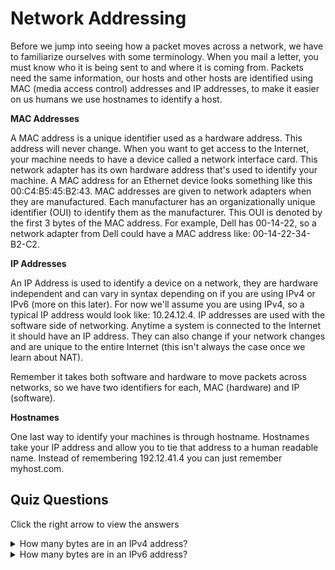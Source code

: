 # Network Addressing

Before we jump into seeing how a packet moves across a network, we have to familiarize ourselves with some terminology. When you mail a letter, you must know who it is being sent to and where it is coming from. Packets need the same information, our hosts and other hosts are identified using MAC (media access control) addresses and IP addresses, to make it easier on us humans we use hostnames to identify a host.

<b>MAC Addresses</b>

A MAC address is a unique identifier used as a hardware address. This address will never change. When you want to get access to the Internet, your machine needs to have a device called a network interface card. This network adapter has its own hardware address that's used to identify your machine. A MAC address for an Ethernet device looks something like this 00:C4:B5:45:B2:43. MAC addresses are given to network adapters when they are manufactured. Each manufacturer has an organizationally unique identifier (OUI) to identify them as the manufacturer. This OUI is denoted by the first 3 bytes of the MAC address. For example, Dell has 00-14-22, so a network adapter from Dell could have a MAC address like: 00-14-22-34-B2-C2. 

<b>IP Addresses</b>

An IP Address is used to identify a device on a network, they are hardware independent and can vary in syntax depending on if you are using IPv4 or IPv6 (more on this later). For now we'll assume you are using IPv4, so a typical IP address would look like: 10.24.12.4. IP addresses are used with the software side of networking. Anytime a system is connected to the Internet it should have an IP address. They can also change if your network changes and are unique to the entire Internet (this isn't always the case once we learn about NAT). 

Remember it takes both software and hardware to move packets across networks, so we have two identifiers for each, MAC (hardware) and IP (software).

<b>Hostnames</b>

One last way to identify your machines is through hostname. Hostnames take your IP address and allow you to tie that address to a human readable name. Instead of remembering 192.12.41.4 you can just remember myhost.com.

## Quiz Questions 

Click the right arrow to view the answers

<details>
<summary>How many bytes are in an IPv4 address?</summary>
4
</details>

<details>
<summary>How many bytes are in an IPv6 address?</summary>
16
</details>
